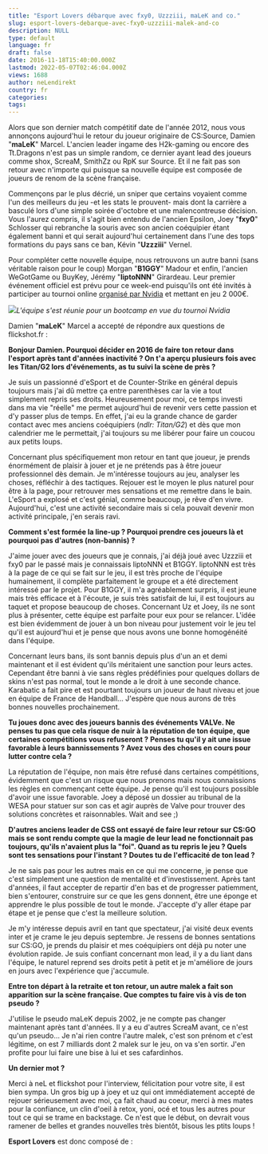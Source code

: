 ```yaml
---
title: "Esport Lovers débarque avec fxy0, Uzzziii, maLeK and co."
slug: esport-lovers-debarque-avec-fxy0-uzzziii-malek-and-co
description: NULL
type: default
language: fr
draft: false
date: 2016-11-18T15:40:00.000Z
lastmod: 2022-05-07T02:46:04.000Z
views: 1688
author: neLendirekt
country: fr
categories:
tags:
---
```

Alors que son dernier match compétitif date de l'année 2012, nous vous annonçons aujourd'hui le retour du joueur originaire de CS:Source, Damien "**maLeK**" Marcel. L'ancien leader ingame des H2k-gaming ou encore des Tt.Dragons n'est pas un simple random, ce dernier ayant lead des joueurs comme shox, ScreaM, SmithZz ou RpK sur Source. Et il ne fait pas son retour avec n'importe qui puisque sa nouvelle équipe est composée de joueurs de renom de la scène française.   
  
Commençons par le plus décrié, un sniper que certains voyaient comme l'un des meilleurs du jeu -et les stats le prouvent- mais dont la carrière a basculé lors d'une simple soirée d'octobre et une malencontreuse décision. Vous l'aurez compris, il s'agit bien entendu de l'ancien Epsilon, Joey "**fxy0**" Schlosser qui rebranche la souris avec son ancien coéquipier étant également banni et qui serait aujourd'hui certainement dans l'une des tops formations du pays sans ce ban, Kévin "**Uzzziii**" Vernel. 

Pour compléter cette nouvelle équipe, nous retrouvons un autre banni (sans véritable raison pour le coup) Morgan "**B1GGY**" Madour et enfin, l'ancien WeGotGame ou BuyKey, Jérémy "**liptoNNN**" Girardeau. Leur premier événement officiel est prévu pour ce week-end puisqu'ils ont été invités à participer au tournoi online [organisé par Nvidia](/fr/flash/nvidia-annonce-un-evenement-online-avec-2000-de-cashprize/66) et mettant en jeu 2 000€.

![](/storage/images/582f1a9549af0_tattjpeg)_L'équipe s'est réunie pour un bootcamp en vue du tournoi Nvidia_

Damien "**maLeK**" Marcel a accepté de répondre aux questions de flickshot.fr :  
  
**Bonjour Damien. Pourquoi décider en 2016 de faire ton retour dans l'esport après tant d'années inactivité ? On t'a aperçu plusieurs fois avec les Titan/G2 lors d'événements, as tu suivi la scène de près ?**

Je suis un passionné d'eSport et de Counter-Strike en général depuis toujours mais j'ai dû mettre ça entre parenthèses car la vie a tout simplement repris ses droits. Heureusement pour moi, ce temps investi dans ma vie "réelle" me permet aujourd'hui de revenir vers cette passion et d'y passer plus de temps. En effet, j'ai eu la grande chance de garder contact avec mes anciens coéquipiers (_ndlr: Titan/G2_) et dès que mon calendrier me le permettait, j'ai toujours su me libérer pour faire un coucou aux petits loups. 

Concernant plus spécifiquement mon retour en tant que joueur, je prends énormément de plaisir à jouer et je ne prétends pas à être joueur professionnel dès demain. Je m'intéresse toujours au jeu, analyser les choses, réfléchir à des tactiques. Rejouer est le moyen le plus naturel pour être à la page, pour retrouver mes sensations et me remettre dans le bain. L'eSport a explosé et c'est génial, comme beaucoup, je rêve d'en vivre. Aujourd'hui, c'est une activité secondaire mais si cela pouvait devenir mon activité principale, j'en serais ravi.  
  
**Comment s'est formée la line-up ? Pourquoi prendre ces joueurs là et pourquoi pas d'autres (non-bannis) ?**

J'aime jouer avec des joueurs que je connais, j'ai déjà joué avec Uzzziii et fxy0 par le passé mais je connaissais liptoNNN et B1GGY. liptoNNN est très à la page de ce qui se fait sur le jeu, il est très proche de l'équipe humainement, il complète parfaitement le groupe et a été directement intéressé par le projet. Pour B1GGY, il m'a agréablement surpris, il est jeune mais très efficace et à l'écoute, je suis très satisfait de lui, il est toujours au taquet et propose beaucoup de choses. Concernant Uz et Joey, ils ne sont plus à présenter, cette équipe est parfaite pour eux pour se relancer. L'idée est bien évidemment de jouer à un bon niveau pour justement voir le jeu tel qu'il est aujourd'hui et je pense que nous avons une bonne homogénéité dans l'équipe.

Concernant leurs bans, ils sont bannis depuis plus d'un an et demi maintenant et il est évident qu'ils méritaient une sanction pour leurs actes. Cependant être banni à vie sans règles prédéfinies pour quelques dollars de skins n'est pas normal, tout le monde a le droit à une seconde chance. Karabatic a fait pire et est pourtant toujours un joueur de haut niveau et joue en équipe de France de Handball... J'espère que nous aurons de très bonnes nouvelles prochainement.  
  
**Tu joues donc avec des joueurs bannis des événements VALVe. Ne penses tu pas que cela risque de nuir à la réputation de ton équipe, que certaines compétitions vous refuseront ?** **Penses tu qu'il y ait une issue favorable à leurs bannissements ? Avez vous des choses en cours pour lutter contre cela ?**

La réputation de l'équipe, non mais être refusé dans certaines compétitions, évidemment que c'est un risque que nous prenons mais nous connaissions les règles en commençant cette équipe. Je pense qu'il est toujours possible d'avoir une issue favorable. Joey a déposé un dossier au tribunal de la WESA pour statuer sur son cas et agir auprès de Valve pour trouver des solutions concrètes et raisonnables. Wait and see ;)

**D'autres anciens leader de CSS ont essayé de faire leur retour sur CS:GO mais se sont rendu compte que la magie de leur lead ne fonctionnait pas toujours, qu'ils n'avaient plus la "foi". Quand as tu repris le jeu ? Quels sont tes sensations pour l'instant ? Doutes tu de l'efficacité de ton lead ?**

Je ne sais pas pour les autres mais en ce qui me concerne, je pense que c'est simplement une question de mentalité et d'investissement. Après tant d'années, il faut accepter de repartir d'en bas et de progresser patiemment, bien s'entourer, construire sur ce que les gens donnent, être une éponge et apprendre le plus possible de tout le monde. J'accepte d'y aller étape par étape et je pense que c'est la meilleure solution.

Je m'y intéresse depuis avril en tant que spectateur, j'ai visité deux events inter et je crame le jeu depuis septembre. Je ressens de bonnes sentations sur CS:GO, je prends du plaisir et mes coéquipiers ont déjà pu noter une évolution rapide. Je suis confiant concernant mon lead, il y a du liant dans l'équipe, le naturel reprend ses droits petit à petit et je m'améliore de jours en jours avec l'expérience que j'accumule.

**Entre ton départ à la retraite et ton retour, un autre malek a fait son apparition sur la scène française. Que comptes tu faire vis à vis de ton pseudo ?**

J'utilise le pseudo maLeK depuis 2002, je ne compte pas changer maintenant après tant d'années. Il y a eu d'autres ScreaM avant, ce n'est qu'un pseudo... Je n'ai rien contre l'autre malek, c'est son prénom et c'est légitime, on est 7 milliards dont 2 malek sur le jeu, on va s'en sortir. J'en profite pour lui faire une bise à lui et ses cafardinhos.

**Un dernier mot ?**

Merci à neL et flickshot pour l'interview, félicitation pour votre site, il est bien sympa. Un gros big up à joey et uz qui ont immédiatement accepté de rejouer sérieusement avec moi, ça fait chaud au coeur, merci à mes mates pour la confiance, un clin d'oeil à retox, yoni, océ et tous les autres pour tout ce qui se trame en backstage. Ce n'est que le début, on devrait vous ramener de belles et grandes nouvelles très bientôt, bisous les ptits loups !

**Esport Lovers** est donc composé de :

